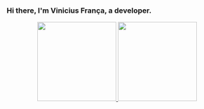 ### Hi there, I'm Vinicius França, a developer.
<div align="center">
  <a href="https://github.com/vingadorv">
  <img height="180em" src="https://github-readme-stats.vercel.app/api?username=vingadorv&show_icons=true&theme=dracula&include_all_commits=true&count_private=true"/>
  <img height="180em" src="https://github-readme-stats.vercel.app/api/top-langs/?username=vingadorv&layout=compact&langs_count=7&theme=dracula"/>
</div>
